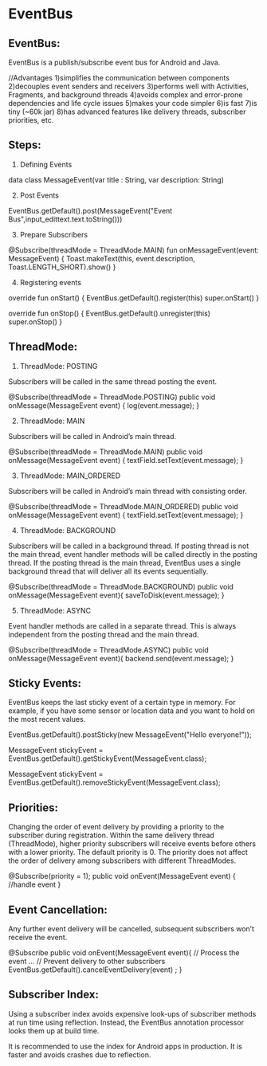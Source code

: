 # EventBus

EventBus:
---------

EventBus is a publish/subscribe event bus for Android and Java.

//Advantages
1)simplifies the communication between components
2)decouples event senders and receivers
3)performs well with Activities, Fragments, and background threads
4)avoids complex and error-prone dependencies and life cycle issues
5)makes your code simpler
6)is fast
7)is tiny (~60k jar)
8)has advanced features like delivery threads, subscriber priorities, etc.

Steps:
------

1) Defining Events

data class MessageEvent(var title : String, var description: String)

2) Post Events

EventBus.getDefault().post(MessageEvent("Event Bus",input_edittext.text.toString()))

3) Prepare Subscribers

@Subscribe(threadMode = ThreadMode.MAIN)
fun onMessageEvent(event: MessageEvent) {
    Toast.makeText(this, event.description, Toast.LENGTH_SHORT).show()
}

4) Registering events

override fun onStart() {
    EventBus.getDefault().register(this)
    super.onStart()
}

override fun onStop() {
    EventBus.getDefault().unregister(this)
    super.onStop()
}

ThreadMode:
-----------

1) ThreadMode: POSTING

Subscribers will be called in the same thread posting the event.

@Subscribe(threadMode = ThreadMode.POSTING)
public void onMessage(MessageEvent event) {
    log(event.message);
}

2) ThreadMode: MAIN

Subscribers will be called in Android’s main thread.

@Subscribe(threadMode = ThreadMode.MAIN)
public void onMessage(MessageEvent event) {
    textField.setText(event.message);
}

3) ThreadMode: MAIN_ORDERED

Subscribers will be called in Android’s main thread with consisting order.

@Subscribe(threadMode = ThreadMode.MAIN_ORDERED)
public void onMessage(MessageEvent event) {
    textField.setText(event.message);
}

4) ThreadMode: BACKGROUND

Subscribers will be called in a background thread.
If posting thread is not the main thread, event handler methods will be called directly in the posting thread. If the posting thread is the main thread, EventBus uses a single background thread that will deliver all its events sequentially.

@Subscribe(threadMode = ThreadMode.BACKGROUND)
public void onMessage(MessageEvent event){
    saveToDisk(event.message);
}

5) ThreadMode: ASYNC

Event handler methods are called in a separate thread. This is always independent from the posting thread and the main thread.

@Subscribe(threadMode = ThreadMode.ASYNC)
public void onMessage(MessageEvent event){
    backend.send(event.message);
}

Sticky Events:
--------------

EventBus keeps the last sticky event of a certain type in memory.
For example, if you have some sensor or location data and you want to hold on the most recent values.

EventBus.getDefault().postSticky(new MessageEvent("Hello everyone!"));

MessageEvent stickyEvent = EventBus.getDefault().getStickyEvent(MessageEvent.class);

MessageEvent stickyEvent = EventBus.getDefault().removeStickyEvent(MessageEvent.class);

Priorities:
-----------

Changing the order of event delivery by providing a priority to the subscriber during registration.
Within the same delivery thread (ThreadMode), higher priority subscribers will receive events before others with a lower priority. The default priority is 0.
The priority does not affect the order of delivery among subscribers with different ThreadModes.

@Subscribe(priority = 1);
public void onEvent(MessageEvent event) {
    //handle event
}

Event Cancellation:
-------------------

Any further event delivery will be cancelled, subsequent subscribers won’t receive the event.

@Subscribe
public void onEvent(MessageEvent event){
    // Process the event
    ...
    // Prevent delivery to other subscribers
    EventBus.getDefault().cancelEventDelivery(event) ;
}

Subscriber Index:
-----------------

Using a subscriber index avoids expensive look-ups of subscriber methods at run time using reflection. Instead, the EventBus annotation processor looks them up at build time.

It is recommended to use the index for Android apps in production. It is faster and avoids crashes due to reflection.
